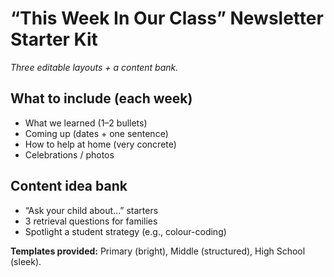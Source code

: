 ﻿# “This Week In Our Class” Newsletter Starter Kit
*Three editable layouts + a content bank.*

## What to include (each week)
- What we learned (1–2 bullets)
- Coming up (dates + one sentence)
- How to help at home (very concrete)
- Celebrations / photos

## Content idea bank
- “Ask your child about…” starters
- 3 retrieval questions for families
- Spotlight a student strategy (e.g., colour-coding)

**Templates provided:** Primary (bright), Middle (structured), High School (sleek).
